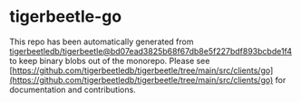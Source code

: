 # tigerbeetle-go
This repo has been automatically generated from [tigerbeetledb/tigerbeetle@bd07ead3825b68f67db8e5f227bdf893bcbde1f4](https://github.com/tigerbeetledb/tigerbeetle/commit/bd07ead3825b68f67db8e5f227bdf893bcbde1f4) to keep binary blobs out of the monorepo. Please see [https://github.com/tigerbeetledb/tigerbeetle/tree/main/src/clients/go](https://github.com/tigerbeetledb/tigerbeetle/tree/main/src/clients/go) for documentation and contributions.
